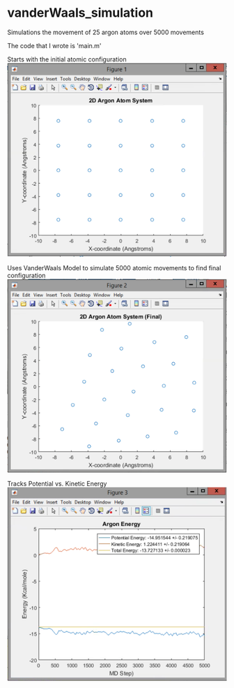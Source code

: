 # vanderWaals_simulation
Simulations the movement of 25 argon atoms over 5000 movements

The code that I wrote is 'main.m'

Starts with the initial atomic configuration
![alt text](https://raw.githubusercontent.com/aphoffmann/vanderWaals_simulation/master/Initial_Atom_Configuration.png)

Uses VanderWaals Model to simulate 5000 atomic movements to find final configuration
![alt text](https://raw.githubusercontent.com/aphoffmann/vanderWaals_simulation/master/Final_Atom_Configuration.png)

Tracks Potential vs. Kinetic Energy
![alt text](https://raw.githubusercontent.com/aphoffmann/vanderWaals_simulation/master/Energy_chart.png)
